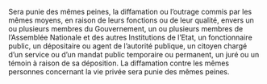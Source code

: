 Sera punie des mêmes peines, la diffamation ou l’outrage commis par les mêmes moyens, en raison de leurs fonctions ou de leur qualité, envers un ou plusieurs membres du Gouvernement, un ou plusieurs membres de l’Assemblée Nationale et des autres Institutions de l’Etat, un fonctionnaire public, un dépositaire ou agent de l’autorité publique, un citoyen chargé d’un service ou d’un mandat public temporaire ou permanent, un juré ou un témoin à raison de sa déposition.
La diffamation contre les mêmes personnes concernant la vie privée sera punie des mêmes peines.